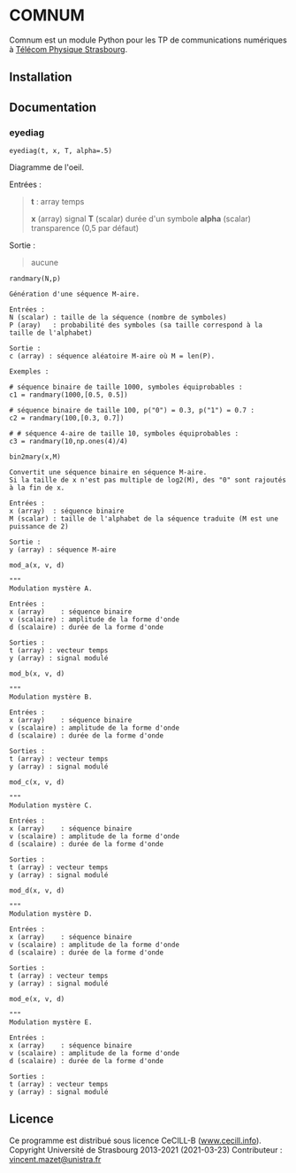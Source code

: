 # COMNUM

Comnum est un module Python pour les TP de communications numériques à [Télécom Physique Strasbourg](http://www.telecom-physique.fr/).


## Installation


## Documentation


### eyediag

`eyediag(t, x, T, alpha=.5)`

Diagramme de l'oeil.

Entrées :
> **t** : array
>   temps
>   
> **x** (array)
>   signal
> **T** (scalar)
>   durée d'un symbole
> **alpha** (scalar)
>   transparence (0,5 par défaut)

Sortie :
> aucune


`randmary(N,p)`
    
    Génération d'une séquence M-aire.
    
    Entrées :
    N (scalar) : taille de la séquence (nombre de symboles)
    P (aray)   : probabilité des symboles (sa taille correspond à la taille de l'alphabet)
    
    Sortie :
    c (array) : séquence aléatoire M-aire où M = len(P).
    
    Exemples :
    
    # séquence binaire de taille 1000, symboles équiprobables :
    c1 = randmary(1000,[0.5, 0.5])
    
    # séquence binaire de taille 100, p("0") = 0.3, p("1") = 0.7 :
    c2 = randmary(100,[0.3, 0.7])
    
    # # séquence 4-aire de taille 10, symboles équiprobables :
    c3 = randmary(10,np.ones(4)/4)



`bin2mary(x,M)`
    
    Convertit une séquence binaire en séquence M-aire.
    Si la taille de x n'est pas multiple de log2(M), des "0" sont rajoutés à la fin de x.
    
    Entrées :
    x (array)  : séquence binaire
    M (scalar) : taille de l'alphabet de la séquence traduite (M est une puissance de 2)
    
    Sortie :
    y (array) : séquence M-aire



`mod_a(x, v, d)`
    
    """
    Modulation mystère A.
    
    Entrées :
    x (array)    : séquence binaire
    v (scalaire) : amplitude de la forme d'onde
    d (scalaire) : durée de la forme d'onde
    
    Sorties :
    t (array) : vecteur temps
    y (array) : signal modulé



`mod_b(x, v, d)`
    
    """
    Modulation mystère B.
    
    Entrées :
    x (array)    : séquence binaire
    v (scalaire) : amplitude de la forme d'onde
    d (scalaire) : durée de la forme d'onde
    
    Sorties :
    t (array) : vecteur temps
    y (array) : signal modulé



`mod_c(x, v, d)`
    
    """
    Modulation mystère C.
    
    Entrées :
    x (array)    : séquence binaire
    v (scalaire) : amplitude de la forme d'onde
    d (scalaire) : durée de la forme d'onde
    
    Sorties :
    t (array) : vecteur temps
    y (array) : signal modulé



`mod_d(x, v, d)`
    
    """
    Modulation mystère D.
    
    Entrées :
    x (array)    : séquence binaire
    v (scalaire) : amplitude de la forme d'onde
    d (scalaire) : durée de la forme d'onde
    
    Sorties :
    t (array) : vecteur temps
    y (array) : signal modulé


`mod_e(x, v, d)`
    
    """
    Modulation mystère E.
    
    Entrées :
    x (array)    : séquence binaire
    v (scalaire) : amplitude de la forme d'onde
    d (scalaire) : durée de la forme d'onde
    
    Sorties :
    t (array) : vecteur temps
    y (array) : signal modulé


## Licence

Ce programme est distribué sous licence CeCILL-B (www.cecill.info).
Copyright Université de Strasbourg 2013-2021 (2021-03-23)
Contributeur : vincent.mazet@unistra.fr
